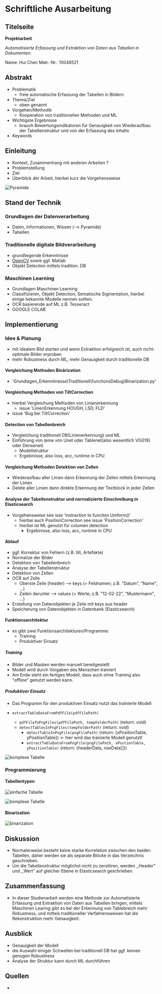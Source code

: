 # Schriftliche Ausarbeitung

## Titelseite

**Projektarbeit**

*Automatisierte Erfassung und Extraktion von Daten aus Tabellen in Dokumenten.*

Name: Hui Chen
Matr.-Nr.: 10048521
## Abstrakt
- Problematik 
    - freie automatische Erfassung der Tabellen in Bildern
- Thema/Ziel
    - oben genannt
- Vorgehen/Methodik
    - Kooperation von traditionellen Methoden und ML
- Wichtigste Ergebnisse
    - brauch Bewertungsindikatoren für Genauigkeit von Wiederaufbau der Tabellenstruktur und von der Erfassung des Inhalts
- Keywords

## Einleitung
- Kontext, Zusammenhang mit anderen Arbeiten ?
- Problemstellung
- Ziel
- Überblick der Arbeit, hierbei kurz die Vorgehensweise


![Pyramide](./_images/wissenspyramide_derwirtschaftsinformatiker.png)

## Stand der Technik
### Grundlagen der Datenverarbeitung
- Daten, Informationen, Wissen (--> Pyramide)
- Tabellen

### Traditionelle digitale Bildverarbeitung
- grundliegende Erkenntnisse
- [OpenCV][1] sowie ggf. Matlab
- Objekt Detection mittels tradition. DB 

### Maschinen Learning
- Grundlagen Maschinen Learning
- Classifizieren, Objekt Detection, Sematische Sigmentation, hierbei einige bekannte Modelle nennen sollten.
- OCR basierende auf ML z.B. Tesseract
- GOOGLE COLAB

## Implementierung

### Idee & Planung
- mit idealem Bild starten und wenn Extraktion erfolgreich ist, auch nicht-optimale Bilder erproben
- mehr Robustness durch ML, mehr Genauigkeit durch traditionelle DB

#### Vergleichung Methoden Binärization
- 'Grundlagen_Erkenntinesse\Traditionell\functionsDebug\Binarization.py'

#### Vergleichung Methoden von TiltCorrection
- hierbei Vergleichung Methoden von Linienerkennung
    - issue 'LinienErkennung HOUGH, LSD, FLD'
- issue 'Bug bei TiltCorrection'

#### Detection von Tabellenbreich
- Vergleichung traditionell DB(Linienerkennung) und ML
- Einführung von (eine von Unet oder Tablenet(also wesentlich VGG19) oder Densenet)
    - Modellstruktur
    - Ergebinisse, also loss, acc, runtime in CPU

#### Vergleichung Methoden Detektion von Zellen
- Wiederaufbau aller Linien dann Erkennung der Zellen mittels Erkennung der Linien
- Delete aller Linien dann direkte Erkennung der Textblock in jeder Zellen

#### Analyse der Tabellenstruktur und normalizierte Einschreibung in Elasticsearch
- Vorgehensweise see isse 'instraction to funciton Umform()'
    - hierbei auch PositionCorrection see issue 'PositionCorrection'
    - hierbei ist ML genutzt für columen detection
        - Ergebinisse, also loss, acc, runtime in CPU

#### Ablauf

- ggf. Korrektur von Fehlern (z.B. tilt, Artefakte)
- Normalize der Bilder
- Detektion von Tabellenbreich
- Analyse der Tabellenstruktur
- Detektion von Zellen
- OCR auf Zelle
  - Oberste Zeile (header) --> keys (= Feldnamen; z.B. "Datum", "Name", ...)
  - Zeilen darunter --> values (= Werte; z.B. "12-02-22", "Mustermann", ...)
- Erstellung von Datenobjekten je Zeile mit keys aus header
- Speicherung von Datenobjekten in Datenbank (Elasticsearch)

#### Funktionsarchitektur

- es gibt zwei Funktionsarchitekturen/Programme:
  - Training
  - Produktiver Einsatz

##### Training

- Bilder und Masken werden manuell bereitgestellt
- Modell wird durch Vorgaben des Menschen trainiert
- Am Ende steht ein fertiges Modell, dass auch ohne Training also "offline" genutzt werden kann.

##### Produktiver Einsatz

- Das Programm für den produktiven Einsatz nutzt das trainierte Modell

- `extractTableDataFromPdfFile(pdfFilePath)`
  - `pdfFileToPngFiles(pdfFilePath, tempFolderPath)` (return: void)
  - `detectTablesInPngFiles(tempFolderPath)` (return: void)
    - `detectTableInPngFile(pngFilePath)` (return: {xPositionTable, yPositionTable}) &larr; hier wird das trainierte Modell genutzt!
    - `extractTableDataFromPngFile(pngFilePath, xPostionTable, yPositionTable)` (return: {headerData, rowData[]})

![komplexe Tabelle](./_images/prozess_zur_extraktion_von_tabellen.drawio.svg)

### Programmierung

#### Tabellentypen

![einfache Tabelle](./_images/tabellentypen-einfach.drawio.svg)

![komplexe Tabelle](./_images/tabellentypen-komplex.drawio.svg)

#### Binarization

![binarization](./_images/binarization_test.png)

## Diskussion
- Normalerweise besteht keine starke Korrelation zwischen den beiden Tabellen, daher werden sie als separate Blöcke in das Verzeichnis geschrieben.
- Um die Tabellenstruktur möglichst nicht zu zerstören, werden ,,Header" und ,,Wert" auf gleicher Ebene in Elasticsearch geschrieben.

## Zusammenfassung
- In dieser Studienarbeit werden eine Methode zur Automatisierte Erfassung und Extraktion von Daten aus Tabellen bringen, mittels Maschinen Learing gibt es bei der Erkennung von Tablebreich mehr Robustness, und mittels traditioneller Verfahrensweisen hat die Rekonstruktion mehr Genauigkeit.


## Ausblick
- Genauigkeit der Modell
- die Auswahl einiger Schwellen bei traditionell DB hat ggf. keinen genugen Robustness
- Analyse der Struktur kann durch ML durchführen


## Quellen

- [1]: <https://de.wikipedia.org/wiki/OpenCV>
